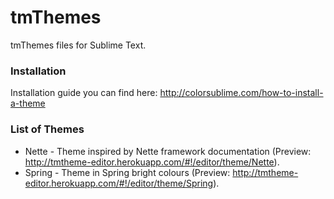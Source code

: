 tmThemes
========

tmThemes files for Sublime Text.

### Installation ###
Installation guide you can find here: http://colorsublime.com/how-to-install-a-theme

### List of Themes ###
* Nette - Theme inspired by Nette framework documentation (Preview: http://tmtheme-editor.herokuapp.com/#!/editor/theme/Nette).
* Spring - Theme in Spring bright colours (Preview: http://tmtheme-editor.herokuapp.com/#!/editor/theme/Spring).
